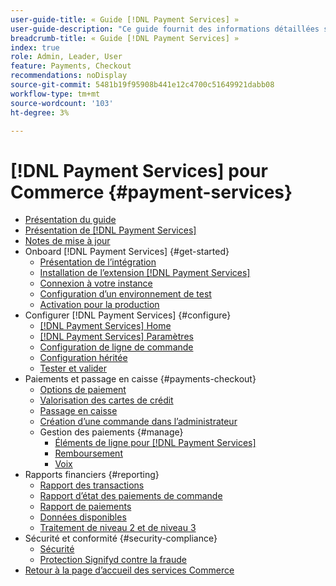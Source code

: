 ```yaml
---
user-guide-title: « Guide [!DNL Payment Services] »
user-guide-description: "Ce guide fournit des informations détaillées sur l'installation et la configuration de [!DNL Payment Services] pour votre  [!DNL Adobe Commerce] boutique ou [!DNL Magento Open Source] magasin."
breadcrumb-title: « Guide [!DNL Payment Services] »
index: true
role: Admin, Leader, User
feature: Payments, Checkout
recommendations: noDisplay
source-git-commit: 5481b19f95908b441e12c4700c51649921dabb08
workflow-type: tm+mt
source-wordcount: '103'
ht-degree: 3%

---
```



# [!DNL Payment Services] pour Commerce {#payment-services}

- [Présentation du guide](guide-overview.md)
- [Présentation de [!DNL Payment Services]](overview.md)
- [Notes de mise à jour](release-notes.md)
- Onboard [!DNL Payment Services] {#get-started}
   - [Présentation de l’intégration](onboard.md)
   - [Installation de l’extension  [!DNL Payment Services] ](install.md)
   - [Connexion à votre instance](connect.md)
   - [Configuration d’un environnement de test](sandbox.md)
   - [Activation pour la production](production.md)
- Configurer [!DNL Payment Services] {#configure}
   - [[!DNL Payment Services] Home](payments-home.md)
   - [[!DNL Payment Services] Paramètres](settings.md)
   - [Configuration de ligne de commande](configure-cli.md)
   - [Configuration héritée](configure-admin.md)
   - [Tester et valider](test-validate.md)
- Paiements et passage en caisse {#payments-checkout}
   - [Options de paiement](payments-options.md)
   - [Valorisation des cartes de crédit](vaulting.md)
   - [Passage en caisse](checkout.md)
   - [Création d’une commande dans l’administrateur](create-order.md)
   - Gestion des paiements {#manage}
      - [Éléments de ligne pour [!DNL Payment Services]](line-items.md)
      - [Remboursement](refunds.md)
      - [Voix](voids.md)
- Rapports financiers {#reporting}
   - [Rapport des transactions](transactions.md)
   - [Rapport d’état des paiements de commande](order-payment-status.md)
   - [Rapport de paiements](payouts.md)
   - [Données disponibles](data.md)
   - [Traitement de niveau 2 et de niveau 3](levels-card-payment-transactions.md)
- Sécurité et conformité {#security-compliance}
   - [Sécurité](security.md)
   - [Protection Signifyd contre la fraude](fraud-protection.md)
- [Retour à la page d’accueil des services Commerce](https://experienceleague.adobe.com/docs/commerce-merchant-services/user-guides/home.html)
